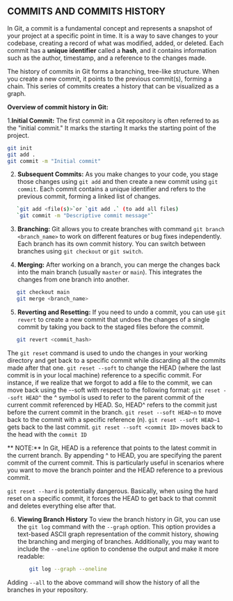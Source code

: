 ## COMMITS AND COMMITS HISTORY

In Git, a commit is a fundamental concept and represents a snapshot of your project at a specific point in time. It is a way to save changes to your codebase, creating a record of what was modified, added, or deleted. Each commit has a **unique identifier** called a **hash**, and it contains information such as the author, timestamp, and a reference to the changes made.

The history of commits in Git forms a branching, tree-like structure. When you create a new commit, it points to the previous commit(s), forming a chain. This series of commits creates a history that can be visualized as a graph.

**Overview of commit history in Git:**

1.**Initial Commit:**
The first commit in a Git repository is often referred to as the "initial commit." It marks the starting It marks the starting point of the project.

```bash
git init
git add .
git commit -m "Initial commit"
```

2. **Subsequent Commits:**
   As you make changes to your code, you stage those changes using `git add` and then create a new commit using `git commit`. Each commit contains a unique identifier and refers to the previous commit, forming a linked list of changes.

```bash
   `git add <file(s)>`or `git add .` (to add all files)
   `git commit -m "Descriptive commit message"`
```

3. **Branching:**
   Git allows you to create branches with command `git branch <branch_name>` to work on different features or bug fixes independently. Each branch has its own commit history. You can switch between branches using `git checkout` or `git switch`.

4. **Merging:**
   After working on a branch, you can merge the changes back into the main branch (usually `master` or `main`). This integrates the changes from one branch into another.

```bash
   git checkout main
   git merge <branch_name>
```

5. **Reverting and Resetting:**
   If you need to undo a commit, you can use `git revert` to create a new commit that undoes the changes of a single commit by taking you back to the staged files before the commit.

```bash
   git revert <commit_hash>
```

The `git reset` command is used to undo the changes in your working directory and get back to a specific commit while discarding all the commits made after that one.
`git reset --soft` to change the HEAD (where the last commit is in your local machine) reference to a specific commit. For instance, if we realize that we forgot to add a file to the commit, we can move back using the --soft with respect to the following format:
`git reset --soft HEAD^` the ^ symbol is used to refer to the parent commit of the current commit referenced by HEAD. So, HEAD^ refers to the commit just before the current commit in the branch.
`git reset --soft HEAD~n` to move back to the commit with a specific reference (n).
`git reset --soft HEAD~1` gets back to the last commit.
`git reset --soft <commit ID>` moves back to the head with the `commit ID`

** NOTE:** In Git, HEAD is a reference that points to the latest commit in the current branch. By appending ^ to HEAD, you are specifying the parent commit of the current commit. This is particularly useful in scenarios where you want to move the branch pointer and the HEAD reference to a previous commit.

`git reset --hard` is potentially dangerous. Basically, when using the hard reset on a specific commit, it forces the HEAD to get back to that commit and deletes everything else after that.

6. **Viewing Branch History**
   To view the branch history in Git, you can use the `git log` command with the `--graph` option. This option provides a text-based ASCII graph representation of the commit history, showing the branching and merging of branches. Additionally, you may want to include the `--oneline` option to condense the output and make it more readable:

```bash
       git log --graph --oneline
```

Adding `--all` to the above command will show the history of all the branches in your repository.
